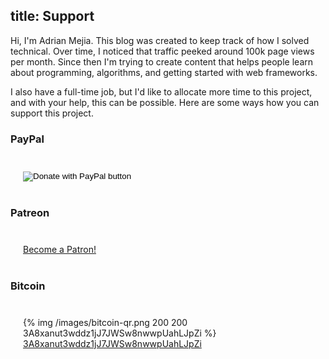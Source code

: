 title: Support
---

Hi, I'm Adrian Mejia. This blog was created to keep track of how I solved technical. Over time, I noticed that traffic peeked around 100k page views per month. Since then I'm trying to create content that helps people learn about programming, algorithms, and getting started with web frameworks.

I also have a full-time job, but I'd like to allocate more time to this project, and with your help, this can be possible. Here are some ways how you can support this project.


### PayPal

<div style="margin: 40px 20px;">
  <form action="https://www.paypal.com/cgi-bin/webscr" method="post" target="_top">
    <input type="hidden" name="cmd" value="_s-xclick" />
    <input type="hidden" name="hosted_button_id" value="EKRWPNB8CSQ8S" />
    <input type="image" src="https://www.paypalobjects.com/en_US/i/btn/btn_donateCC_LG.gif" border="0" name="submit" title="PayPal - The safer, easier way to pay online!" alt="Donate with PayPal button" />
    <img alt="" border="0" src="https://www.paypal.com/en_US/i/scr/pixel.gif" width="1" height="1" />
  </form>

  <!-- https://www.paypal.com/cgi-bin/webscr?cmd=_s-xclick&hosted_button_id=EKRWPNB8CSQ8S&source=url -->
  <!-- {% img /images/paypal-donate-qr.png %} -->
</div>


### Patreon

<div style="margin: 40px 20px;">
  <a href="https://www.patreon.com/bePatron?u=14300303" data-patreon-widget-type="become-patron-button">
    Become a Patron!
  </a>
  <script async src="https://c6.patreon.com/becomePatronButton.bundle.js"></script>
</div>

### Bitcoin


<div style="margin: 40px 20px;">

{% img /images/bitcoin-qr.png 200 200 3A8xanut3wddz1jJ7JWSw8nwwpUahLJpZi %}
[3A8xanut3wddz1jJ7JWSw8nwwpUahLJpZi](bitcoin:3A8xanut3wddz1jJ7JWSw8nwwpUahLJpZi)

</div>


